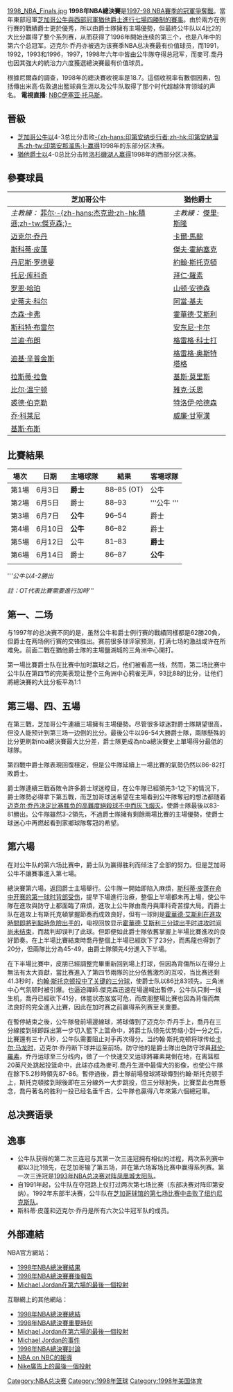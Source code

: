 [1998_NBA_Finals.jpg](https://zh.wikipedia.org/wiki/File:1998_NBA_Finals.jpg "fig:1998_NBA_Finals.jpg")
**1998年NBA總決賽**是[1997-98
NBA賽季的冠軍爭奪戰](https://zh.wikipedia.org/wiki/1997-98_NBA賽季 "wikilink")。當年東部冠軍[芝加哥公牛與西部冠軍](../Page/芝加哥公牛.md "wikilink")[猶他爵士進行七場四勝制的賽事](https://zh.wikipedia.org/wiki/猶他爵士 "wikilink")。由於兩方在例行賽的戰績爵士更於優秀，所以由爵士隊擁有主場優勢，但最終公牛队以4比2的大比分赢得了整个系列赛，从而获得了1996年開始连续的第三个，也是八年中的第六个总冠军。迈克尔·乔丹亦被选为该赛季NBA总决赛最有价值球员，而1991，1992，1993和1996，1997，1998年六年中皆由公牛隊夺得总冠军，而麥可.喬丹也因其強大的統治力六度獲選總決賽最有价值球员。

根據尼爾森的調查，1998年的總決賽收視率是18.7。這個收視率有數個因素，包括傳出米高·佐敦退出籃球員生涯以及公牛队取得了那个时代超越体育领域的声名。
**電視直播**:
[NBC](https://zh.wikipedia.org/wiki/國家廣播公司 "wikilink")[伊塞亚·托马斯](https://zh.wikipedia.org/wiki/伊塞亚·托马斯 "wikilink")。

## 晉級

  - [芝加哥公牛以](../Page/芝加哥公牛.md "wikilink")4-3总比分击败[-{zh-hans:印第安纳步行者;zh-hk:印第安納溜馬;zh-tw:印第安那溜馬;}-赢得](../Page/印第安纳步行者.md "wikilink")1998年的东部分区决赛。
  - [猶他爵士以](https://zh.wikipedia.org/wiki/猶他爵士 "wikilink")4-0总比分击败[洛杉磯湖人赢得](https://zh.wikipedia.org/wiki/洛杉磯湖人 "wikilink")1998年的西部分区决赛。

## 參賽球員

| 芝加哥公牛                                                                                            | 猶他爵士                                                            |
| ------------------------------------------------------------------------------------------------ | --------------------------------------------------------------- |
| *主教練：* [菲尔·-{zh-hans:杰克逊;zh-hk:積遜;zh-tw:傑克森;}-](https://zh.wikipedia.org/wiki/菲尔·杰克逊 "wikilink") | *主教練：* [傑里·斯隆](https://zh.wikipedia.org/wiki/傑里·斯隆 "wikilink")  |
| [迈克尔·乔丹](../Page/迈克尔·乔丹.md "wikilink")                                                           | [卡爾·馬龍](../Page/卡爾·馬龍.md "wikilink")                            |
| [斯科蒂·皮蓬](../Page/斯科蒂·皮蓬.md "wikilink")                                                           | [傑夫·霍納塞克](https://zh.wikipedia.org/wiki/傑夫·霍納塞克 "wikilink")     |
| [丹尼斯·罗德曼](https://zh.wikipedia.org/wiki/丹尼斯·罗德曼 "wikilink")                                      | [約翰·斯托克頓](https://zh.wikipedia.org/wiki/約翰·斯托克頓 "wikilink")     |
| [托尼·库科奇](../Page/托尼·库科奇.md "wikilink")                                                           | [拜仁·羅素](https://zh.wikipedia.org/wiki/拜仁·羅素 "wikilink")         |
| [罗恩·哈珀](../Page/罗恩·哈珀.md "wikilink")                                                             | [山顿·安德森](../Page/山顿·安德森.md "wikilink")                          |
| [史蒂夫·科尔](https://zh.wikipedia.org/wiki/史蒂夫·科尔 "wikilink")                                        | [阿當·基夫](https://zh.wikipedia.org/wiki/阿當·基夫 "wikilink")         |
| [杰森·卡弗](https://zh.wikipedia.org/wiki/杰森·卡弗 "wikilink")                                          | [霍華德·艾斯利](https://zh.wikipedia.org/wiki/霍華德·艾斯利 "wikilink")     |
| [斯科特·布雷尔](https://zh.wikipedia.org/wiki/斯科特·布雷尔 "wikilink")                                      | [安东尼·卡尔](https://zh.wikipedia.org/wiki/安东尼·卡尔 "wikilink")       |
| [兰迪·布朗](../Page/兰迪·布朗.md "wikilink")                                                             | [格雷格·科士打](https://zh.wikipedia.org/wiki/格雷格·科士打 "wikilink")     |
| [迪基·辛普金斯](https://zh.wikipedia.org/wiki/迪基·辛普金斯 "wikilink")                                      | [格雷格·奥斯特塔格](https://zh.wikipedia.org/wiki/格雷格·奥斯特塔格 "wikilink") |
| [拉斯蒂·拉鲁](https://zh.wikipedia.org/wiki/拉斯蒂·拉鲁 "wikilink")                                        | [基斯·莫里斯](https://zh.wikipedia.org/wiki/基斯·莫里斯 "wikilink")       |
| [比尔·温宁顿](../Page/比尔·温宁顿.md "wikilink")                                                           | [雅克·沃恩](https://zh.wikipedia.org/wiki/雅克·沃恩 "wikilink")         |
| [裘德·伯克勒](https://zh.wikipedia.org/wiki/裘德·伯克勒 "wikilink")                                        | [特洛伊·哈德森](../Page/特洛伊·哈德森.md "wikilink")                        |
| [乔·科莱尼](https://zh.wikipedia.org/wiki/乔·科莱尼 "wikilink")                                          | [威廉·甘寧漢](https://zh.wikipedia.org/wiki/威廉·甘寧漢 "wikilink")       |
| [基斯·布斯](https://zh.wikipedia.org/wiki/基斯·布斯 "wikilink")                                          |                                                                 |

## 比賽結果

| 場次  | 日期    | 主場球隊   | 結果         | 客場球隊      |
| --- | ----- | ------ | ---------- | --------- |
| 第1場 | 6月3日  | **爵士** | 88–85 (OT) | 公牛        |
| 第2場 | 6月5日  | 爵士     | 88–93      | '''公牛 ''' |
| 第3場 | 6月7日  | **公牛** | 96–54      | 爵士        |
| 第4場 | 6月10日 | **公牛** | 86–82      | 爵士        |
| 第5場 | 6月12日 | 公牛     | 81–83      | **爵士**    |
| 第6場 | 6月14日 | 爵士     | 86–87      | **公牛**    |
|     |       |        |            |           |

''*'公牛以4-2勝出*

*註：OT代表比賽需要進行加時*'''

## 第一、二场

与1997年的总决赛不同的是，虽然公牛和爵士例行赛的戰績同樣都是62勝20負，但爵士在两场例行赛的交锋胜出。赛前很多球评家预测，打满七场的激战或许在所难免。前面二戰在猶他爵士隊的主場鹽湖城的三角洲中心開打。

第一場比賽爵士队在比赛中加时赢球之后，他们被看高一线，然而，第二场比赛中公牛队在第四节的完美表现让整个三角洲中心鸦雀无声，93比88的比分，让他们將總決賽的大比分板平為1:1

## 第三場、四、五場

在第三戰，芝加哥公牛連續三場擁有主場優勢。尽管很多球迷對爵士隊期望很高，但没人能预计到第三场一边倒的比分。最後公牛以96-54大勝爵士隊，兩隊懸殊的比分更刷新nba總決賽最大比分差，爵士隊更成為nba總決賽史上單場得分最低的球隊。

第四戰中爵士隊表現回復穩定，但是公牛隊延續上一場比賽的氣勢仍然以86-82打敗爵士。

爵士隊連續三戰吞敗令許多爵士球迷瞠目，在公牛隊已經領先3-1之下的情況下，爵士隊勢必得拿下第五戰，而芝加哥球迷希望在主場看到公牛隊奪冠的想法都随着[迈克尔·乔丹决定比赛胜负的高難度絕殺球不中而灰飞烟灭](../Page/迈克尔·乔丹.md "wikilink")。使爵士隊最後以83-81勝出。公牛隊雖然3-2領先，不過爵士隊擁有剩餘兩場比賽的主場優勢，使爵士球迷心中再燃起看到家鄉球隊奪冠的希望。

## 第六場

在对公牛队的第六场比赛中，爵士队为赢得胜利而倾注了全部的努力。但是芝加哥公牛不讓賽事進入第七場。

總決賽第六場，返回爵士主場舉行。公牛隊一開始即陷入麻煩，[斯科蒂·皮蓬在命中开赛的第一球时背部受伤](../Page/斯科蒂·皮蓬.md "wikilink")，提早下場進行治療，整個上半場都未再上場，使公牛隊在進攻與防守上都面臨了麻煩，進攻上公牛隊由喬丹與庫科奇苦撐大局。而爵士队在進攻上有斯托克頓掌握節奏而成效良好，但有一球則是[霍華德·艾斯利在進攻時間即將到點時危險出手的](https://zh.wikipedia.org/wiki/霍華德·艾斯利 "wikilink")，电视回放显示[霍華德·艾斯利三分球出手时进攻时间尚未结束](https://zh.wikipedia.org/wiki/霍華德·艾斯利 "wikilink")，而裁判却误判了此球。但即便如此爵士隊依舊掌握上半場比賽進攻的良好節奏。在上半場比賽結束時喬丹整個上半場已經砍下了23分，而馬龍也得到了20分，但兩隊比分為45-49，由爵士隊領先4分進入下半場。

在下半場比賽中，皮朋已經調整完畢重新回到場上打球，但因為背傷所以在得分上無法有太大貢獻，當比赛進入了第四节兩隊的比分依舊激烈的互咬，当比赛还剩41.3秒时，[约翰·斯托克顿投中了关键的三分球](https://zh.wikipedia.org/wiki/约翰·斯托克顿 "wikilink")，使爵士队以86比83领先，三角洲中心气氛顿时被引爆。也逼迫禪師.傑克森迅速在場邊喊出暫停，公牛队只剩一线生机，喬丹已經砍下41分，体能状态岌岌可危，而皮朋整場比賽也因為背傷而無法良好的完全進入比賽，因此在加时赛之前赢得系列赛至关重要。

在暫停結束之後，公牛隊發前場邊線球，將球傳到了迈克尔·乔丹手上，喬丹在三分線接到球即踩出第一步切入籃下上篮命中，將爵士队领先优势缩小到一分之后，比賽還有三十八秒，公牛队需要阻止对手再次得分。当约翰·斯托克顿将球传给[卡尔·马龙时](https://zh.wikipedia.org/wiki/卡尔·马龙 "wikilink")，迈克尔·乔丹断下球并运至前场。防守他的是爵士隊出色防守球員[拜伦·羅素](https://zh.wikipedia.org/wiki/拜伦·拉塞尔 "wikilink")，乔丹运球至三分线内，做了一个快速交叉运球將羅素晃倒在地，在离篮框20英尺处跳起投篮命中，此球亦成為麥可.喬丹生涯中最偉大的影像，也使公牛隊在餘下5.2秒時領先87-86。暫停過後，爵士隊前場發球將球傳到约翰·斯托克顿手上，斯托克頓接到球後即在三分線外一大步跳投，但三分球射失，比賽至此也無懸念，喬丹著名的胜利一投已经名垂千古，公牛隊也贏得八年來第六個總冠軍。

## 总决赛语录

## 逸事

  - 公牛队获得的第二次三连冠与其第一次三连冠拥有相似的过程，两次系列赛中都以3比1领先，在芝加哥输了第五场，并在第六场客场比赛中赢得系列赛。第一次三连冠是[1993年NBA总决赛对阵](https://zh.wikipedia.org/wiki/1993年NBA总决赛 "wikilink")[凤凰城太阳队](https://zh.wikipedia.org/wiki/凤凰城太阳队 "wikilink")。
  - 自1991年起，公牛队在夺冠路上仅打过两次第七场比赛（东部决赛对阵印第安纳）。1992年东部半决赛，公牛队在[芝加哥球馆的第七场比赛中击败了](https://zh.wikipedia.org/wiki/芝加哥球馆 "wikilink")[纽约尼克斯队](https://zh.wikipedia.org/wiki/纽约尼克斯队 "wikilink")。
  - 斯科蒂·皮蓬和迈克尔·乔丹是所有六次公牛冠军队的成员。

## 外部連結

NBA官方網站：

  - [1998年NBA總決賽結果](http://www.nba.com/history/playoffs/19971998.html)
  - [1998年NBA總決賽賽後報告](http://www.nba.com/history/finals/19971998.html)
  - [Michael
    Jordan在第六場的最後一個投射](http://www.nba.com/history/98jordan_moments.html)

互聯網上的其他網站：

  - [1998年NBA總決賽總結](https://web.archive.org/web/20050214092320/http://internetfm.com/srn/finals98.htm)
  - [1998年NBA總決賽重要時刻](http://www.nba.com/playoffs2004/greatest_finals_moments.html)
  - [Michael
    Jordan在第六場的最後一個投射](http://www.youtube.com/watch?v=-WULyz1-OQc)
  - [Michael
    Jordan的事件](http://weeklywire.com/ww/01-25-99/boston_feature_1.html)
  - [1998年NBA總決賽討論](http://www.blackfive.net/main/2006/03/can_we_have_a_m_1.html)
  - [NBA on NBC的報導](http://www.jumptheshark.com/n/nbaonnbc.htm)
  - [Nike廣告上的最後一個投射](http://www.youtube.com/watch?v=O-cruzcaYDM)

[Category:NBA总决赛](https://zh.wikipedia.org/wiki/Category:NBA总决赛 "wikilink")
[Category:1998年篮球](https://zh.wikipedia.org/wiki/Category:1998年篮球 "wikilink")
[Category:1998年美国体育](https://zh.wikipedia.org/wiki/Category:1998年美国体育 "wikilink")